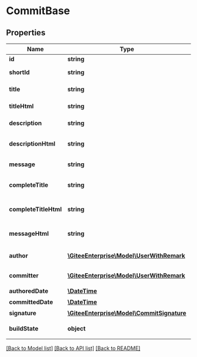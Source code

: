 # CommitBase

## Properties

Name | Type | Description | Notes
------------ | ------------- | ------------- | -------------
**id** | **string** | Commit ID | [optional] 
**shortId** | **string** | Commit Short ID | [optional] 
**title** | **string** | Commit Title | [optional] 
**titleHtml** | **string** | Commit Html Title | [optional] 
**description** | **string** | Commit Description | [optional] 
**descriptionHtml** | **string** | Commit Html Description | [optional] 
**message** | **string** | Commit Message | [optional] 
**completeTitle** | **string** | Complete Commit Title | [optional] 
**completeTitleHtml** | **string** | Complete Commit Title Html | [optional] 
**messageHtml** | **string** | Commit Html Message | [optional] 
**author** | [**\GiteeEnterprise\Model\UserWithRemark**](UserWithRemark.md) | Commit 作者 | [optional] 
**committer** | [**\GiteeEnterprise\Model\UserWithRemark**](UserWithRemark.md) | Commit 提交人 | [optional] 
**authoredDate** | [**\DateTime**](https://www.php.net/class.datetime) | 推送时间 | [optional] 
**committedDate** | [**\DateTime**](https://www.php.net/class.datetime) | 提交时间 | [optional] 
**signature** | [**\GiteeEnterprise\Model\CommitSignature**](CommitSignature.md) | 签名 | [optional] 
**buildState** | **object** | Gitee Go构建状态 | [optional] 

[[Back to Model list]](../../README.md#documentation-for-models) [[Back to API list]](../../README.md#documentation-for-api-endpoints) [[Back to README]](../../README.md)


